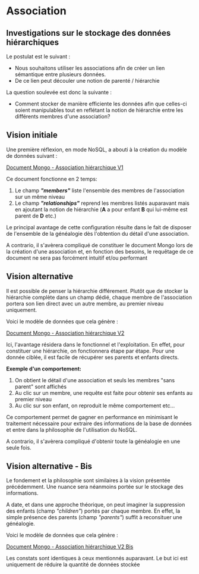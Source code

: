 # Association

## Investigations sur le stockage des données hiérarchiques

Le postulat est le suivant :

- Nous souhaitons utiliser les associations afin de créer un lien sémantique entre plusieurs données.
- De ce lien peut découler une notion de parenté / hiérarchie

La question soulevée est donc la suivante :

- Comment stocker de manière efficiente les données afin que celles-ci soient manipulables tout en reflétant la notion de hiérarchie entre les différents membres d'une association?

## Vision initiale

Une première réflexion, en mode NoSQL, a abouti à la création du modèle de données suivant :

[Document Mongo - Association hiérarchique V1](./associationV1.json)

Ce document fonctionne en 2 temps:

1. Le champ **_"members"_** liste l'ensemble des membres de l'association sur un même niveau
2. Le champ **_"relationships"_** reprend les membres listés auparavant mais en ajoutant la notion de hiérarchie (**A** a pour enfant **B** qui lui-même est parent de **D** etc.)

Le principal avantage de cette configuration résulte dans le fait de disposer de l'ensemble de la généalogie dès l'obtention du détail d'une association.

A contrario, il s'avèrera compliqué de constituer le document Mongo lors de la création d'une association et, en fonction des besoins, le requêtage de ce document ne sera pas forcément intuitif et/ou performant

## Vision alternative

Il est possible de penser la hiérarchie différement. Plutôt que de stocker la hiérarchie complète dans un champ dédié, chaque membre de l'association portera son lien direct avec un autre membre, au premier niveau uniquement.

Voici le modèle de données que cela génère :

[Document Mongo - Association hiérarchique V2](./associationV2Bis.json)

Ici, l'avantage résidera dans le fonctionnel et l'exploitation. En effet, pour constituer une hiérarchie, on fonctionnera étape par étape. Pour une donnée ciblée, il est facile de récupérer ses parents et enfants directs.

**Exemple d'un comportement:**

1. On obtient le détail d'une association et seuls les membres "sans parent" sont affichés
2. Au clic sur un membre, une requête est faite pour obtenir ses enfants au premier niveau
3. Au clic sur son enfant, on reproduit le même comportement etc...

Ce comportement permet de gagner en performance en minimisant le traitement nécessaire pour extraire des informations de la base de données et entre dans la philosophie de l'utilisation du NoSQL.

A contrario, il s'avèrera compliqué d'obtenir toute la généalogie en une seule fois.

## Vision alternative - Bis

Le fondement et la philosophie sont similaires à la vision présentée précédemment. Une nuance sera néanmoins portée sur le stockage des informations.

A date, et dans une approche théorique, on peut imaginer la suppression des enfants (champ _"children"_) portés par chaque membre. En effet, la simple présence des parents (champ _"parents"_) suffit à reconsituer une généalogie.

Voici le modèle de données que cela génère :

[Document Mongo - Association hiérarchique V2 Bis](./associationV2.json)

Les constats sont identiques à ceux mentionnés auparavant. Le but ici est uniquement de réduire la quantité de données stockée
